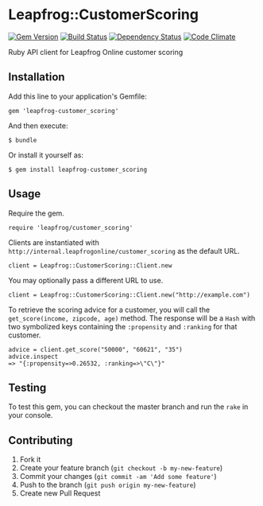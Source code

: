 # Leapfrog::CustomerScoring

[![Gem Version](https://badge.fury.io/rb/leapfrog-customer_scoring.png)](http://badge.fury.io/rb/leapfrog-customer_scoring)
[![Build Status](https://travis-ci.org/paulnsorensen/leapfrog-customer_scoring.png)](https://travis-ci.org/paulnsorensen/leapfrog-customer_scoring)
[![Dependency Status](https://gemnasium.com/paulnsorensen/leapfrog-customer_scoring.png)](https://gemnasium.com/paulnsorensen/leapfrog-customer_scoring)
[![Code Climate](https://codeclimate.com/github/paulnsorensen/leapfrog-customer_scoring.png)](https://codeclimate.com/github/paulnsorensen/leapfrog-customer_scoring)


Ruby API client for Leapfrog Online customer scoring

## Installation

Add this line to your application's Gemfile:

    gem 'leapfrog-customer_scoring'

And then execute:

    $ bundle

Or install it yourself as:

    $ gem install leapfrog-customer_scoring

## Usage

Require the gem.

    require 'leapfrog/customer_scoring'

Clients are instantiated with `http://internal.leapfrogonline/customer_scoring` as the default URL. 

    client = Leapfrog::CustomerScoring::Client.new

You may optionally pass a different URL to use.

    client = Leapfrog::CustomerScoring::Client.new("http://example.com")

To retrieve the scoring advice for a customer, you will call the `get_score(income, zipcode, age)` method. The response will be a `Hash` with two symbolized keys containing the `:propensity` and `:ranking` for that customer.

    advice = client.get_score("50000", "60621", "35")
    advice.inspect
    => "{:propensity=>0.26532, :ranking=>\"C\"}"

## Testing

To test this gem, you can checkout the master branch and run the `rake`
in your console.

## Contributing

1. Fork it
2. Create your feature branch (`git checkout -b my-new-feature`)
3. Commit your changes (`git commit -am 'Add some feature'`)
4. Push to the branch (`git push origin my-new-feature`)
5. Create new Pull Request
